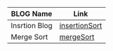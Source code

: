 | BLOG Name | Link |
|----------------|------|
|  Insrtion Blog  |[insertionSort](sort/readme/Blogsort.PNG) |
|  Merge Sort  |[mergeSort](day27/BlogMerge.PNG) |